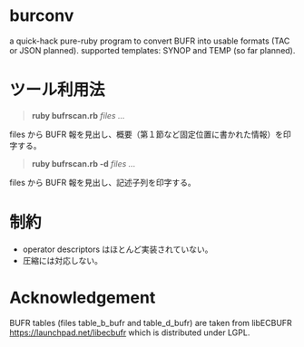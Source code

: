 # burconv
a quick-hack pure-ruby program to convert BUFR into usable formats (TAC or JSON planned).
supported templates: SYNOP and TEMP (so far planned).

# ツール利用法

> **ruby bufrscan.rb** _files ..._

files から BUFR 報を見出し、概要（第１節など固定位置に書かれた情報）を印字する。

> **ruby bufrscan.rb -d** _files ..._

files から BUFR 報を見出し、記述子列を印字する。

# 制約

* operator descriptors はほとんど実装されていない。
* 圧縮には対応しない。

# Acknowledgement

BUFR tables (files table_b_bufr and table_d_bufr) are taken from libECBUFR https://launchpad.net/libecbufr which is distributed under LGPL.

